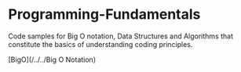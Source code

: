 # Programming-Fundamentals
Code samples for Big O notation, Data Structures and Algorithms that constitute the basics of understanding coding principles.

[BigO](/../../Big O Notation)
